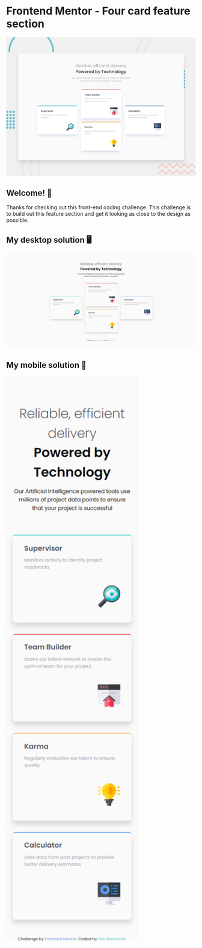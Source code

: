 # Frontend Mentor - Four card feature section

![Design preview for the Four card feature section coding challenge](./design/desktop-preview.jpg)

## Welcome! 👋

Thanks for checking out this front-end coding challenge. This challenge is to build out this feature section and get it looking as close to the design as possible.

## My desktop solution 🖥️
<img src="desktop-preview.png" alt="My desktop solution">


## My mobile solution 📱
<img src="mobile-preview.png" alt="My mobile solution" width="350px">
